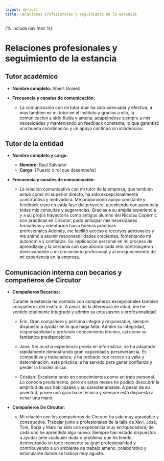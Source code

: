 ```yaml
---
layout: default
title: Relaciones profesionales y seguimiento de la estancia
---
```


{% include nav.html %}

# Relaciones profesionales y seguimiento de la estancia

## Tutor académico

- **Nombre completo:** Albert Gomez  
- **Frecuencia y canales de comunicación:**
  
  - La comunicación con mi tutor dual ha sido adecuada y efectiva, a mas tambien es mi tutor en el instituto y gracias a ello, la comunicacion a sido fluida y amena, adaptándose siempre a mis necesidades y 
    manteniendo un feedback  constante, lo que garantizó una buena coordinación y un apoyo  continuo sin incidencias.

## Tutor de la entidad

- **Nombre completo y cargo:**  
  - **Nombre:** Raul Salvador  
  - **Cargo:** [Puesto o rol que desempeña]  
- **Frecuencia y canales de comunicación:**
  
  - La relación comunicativa con mi tutor de la empresa, que también actuó como mi superior directo, ha sido excepcionalmente constructiva y motivadora. Me proporcionó apoyo constante y feedback claro en cada 
    fase del proyecto, atendiendo con paciencia todas mis consultas y sugerencias. Gracias a su amplia experiencia y a su propia trayectoria como antiguo alumno del Nicolau Copèrnic con prácticas en Circutor, 
    pudo anticipar mis necesidades formativas y orientarme hacia buenas prácticas profesionales.Además, me facilitó acceso a recursos adicionales y me animó a asumir responsabilidades crecientes, fomentando mi 
    autonomía y confianza. Su implicación personal en mi proceso de aprendizaje y la cercanía con que abordó cada reto contribuyeron decisivamente a mi crecimiento profesional y al enriquecimiento de mi 
    experiencia en la empresa.



## Comunicación interna con becarios y compañeros de Circutor

- **Compañeros Becarios:**
  
  Durante la estancia he contado con compañeros excepcionales tambien compañeros del instituto. A pesar de la diferencia de edad, me he sentido totalmente integrado y admiro su entusiasmo y 
  profesionalidad

  - Eric: Gran compañero y persona integra y responsable, siempre dispuesto a ayudar en lo que haga falta. Admiro su integridad, responsabilidad y profundo conocimiento técnico, así como su fantástica 
    predisposición.

  - Jana: Sin mucha experiencia previa en informática, se ha adaptado rápidamente demostrando gran capacidad y perseverancia. Es competitiva y trabajadora, y ha probado con creces su valía y determinación, esta 
    práctica le ha servido para ganar confianza y perder la timidez inicial.

  - Cristian: Excelente tanto en conocimientos como en trato personal. Lo conocía previamente, pero en estos meses he podido descubrir la amplitud de sus habilidades y su caracter amable. A pesar de su  
    juventud, posee una gran base técnica y siempre está dispuesto a echar una mano.


- **Compañeros De Circutor:** 

  - Mi relación con los compañeros de Circutor ha sido muy agradable y constructiva. Trabajar junto a profesionales de la talla de Xavi, José, Toni, Borja y Marc ha sido una experiencia muy enriquecedora, de cada 
    uno he aprendido algo nuevo. Siempre han estado dispuestos a ayudar ante cualquier duda o problema que he tenido, demostrando en todo momento su gran profesionalidad y contribuyendo a un ambiente de trabajo 
    ameno, colaborativo y estimulante donde se trabaja muy agusto. 
